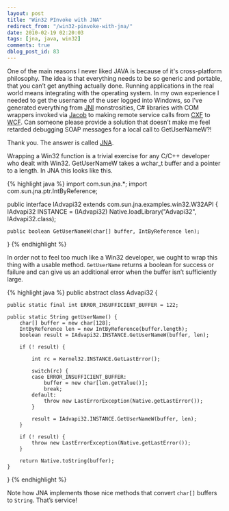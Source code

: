 ```yaml
---
layout: post
title: "Win32 PInvoke with JNA"
redirect_from: "/win32-pinvoke-with-jna/"
date: 2010-02-19 02:20:03
tags: [jna, java, win32]
comments: true
dblog_post_id: 83
---
```

One of the main reasons I never liked JAVA is because of it's cross-platform philosophy. The idea is that everything needs to be so generic and portable, that you can’t get anything actually done. Running applications in the real world means integrating with the operating system. In my own experience I needed to get the username of the user logged into Windows, so I’ve generated everything from [JNI](http://java.sun.com/j2se/1.5.0/docs/guide/jni/) monstrosities, C# libraries with COM wrappers invoked via [Jacob](http://danadler.com/jacob/) to making remote service calls from [CXF](http://cxf.apache.org/) to [WCF](http://msdn.microsoft.com/en-us/netframework/aa663324.aspx). Can someone please provide a solution that doesn’t make me feel retarded debugging SOAP messages for a local call to GetUserNameW?!

Thank you. The answer is called [JNA](https://github.com/twall/jna/).

Wrapping a Win32 function is a trivial exercise for any C/C++ developer who dealt with Win32. GetUserNameW takes a wchar_t buffer and a pointer to a length. In JNA this looks like this.

{% highlight java %}
import com.sun.jna.*;
import com.sun.jna.ptr.IntByReference;

public interface IAdvapi32 extends com.sun.jna.examples.win32.W32API {
    IAdvapi32 INSTANCE = (IAdvapi32) Native.loadLibrary("Advapi32", IAdvapi32.class);

    public boolean GetUserNameW(char[] buffer, IntByReference len);
}
{% endhighlight %}

In order not to feel too much like a Win32 developer, we ought to wrap this thing with a usable method. `GetUserName` returns a boolean for success or failure and can give us an additional error when the buffer isn’t sufficiently large.

{% highlight java %}
public abstract class Advapi32 {

    public static final int ERROR_INSUFFICIENT_BUFFER = 122;

    public static String getUserName() {
        char[] buffer = new char[128];
        IntByReference len = new IntByReference(buffer.length);
        boolean result = IAdvapi32.INSTANCE.GetUserNameW(buffer, len);

        if (! result) {

            int rc = Kernel32.INSTANCE.GetLastError();

            switch(rc) {
            case ERROR_INSUFFICIENT_BUFFER:
                buffer = new char[len.getValue()];
                break;
            default:
                throw new LastErrorException(Native.getLastError());
            }

            result = IAdvapi32.INSTANCE.GetUserNameW(buffer, len);
        }

        if (! result) {
            throw new LastErrorException(Native.getLastError());
        }

        return Native.toString(buffer);
    }
}
{% endhighlight %}

Note how JNA implements those nice methods that convert `char[]` buffers to `String`. That’s service!


